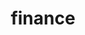 ---
layout: category
title: finance
excerpt: "finance study"
search_omit: true
taxonomy: finance
---
